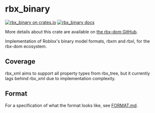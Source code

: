 # rbx_binary
[![rbx_binary on crates.io](https://img.shields.io/crates/v/rbx_binary.svg)](https://crates.io/crates/rbx_binary)
[![rbx_binary docs](https://img.shields.io/badge/docs-docs.rs-orange.svg)](https://docs.rs/rbx_binary)

More details about this crate are available on [the rbx-dom GitHub](https://github.com/rojo-rbx/rbx-dom#readme).

Implementation of Roblox's binary model formats, rbxm and rbxl, for the rbx-dom ecosystem.

## Coverage
rbx\_xml aims to support all property types from rbx\_tree, but it currently lags behind rbx\_xml due to implementation complexity.

## Format
For a specification of what the format looks like, see [FORMAT.md](https://github.com/rojo-rbx/rbx-dom/blob/master/rbx_binary/FORMAT.md).